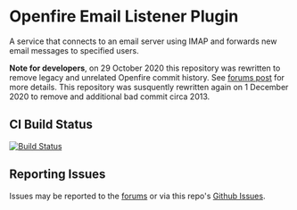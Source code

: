 # Openfire Email Listener Plugin

A service that connects to an email server using IMAP and forwards new email messages to specified users.

**Note for developers**, on 29 October 2020 this repository was rewritten to remove legacy and unrelated Openfire commit history.  See [forums post](https://discourse.igniterealtime.org/t/89049) for more details.  This repository was susquently rewritten again on 1 December 2020 to remove and additional bad commit circa 2013.

## CI Build Status

[![Build Status](https://github.com/igniterealtime/openfire-emailListener-plugin/workflows/Java%20CI/badge.svg)](https://github.com/igniterealtime/openfire-emailListener-plugin/actions)

## Reporting Issues

Issues may be reported to the [forums](https://discourse.igniterealtime.org) or via this repo's [Github Issues](https://github.com/igniterealtime/openfire-emailListener-plugin).
